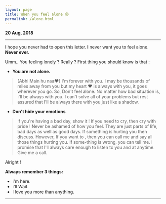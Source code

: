 ```yaml
---
layout: page
title: When you feel alone 😥
permalink: /alone.html
---
```



**20 Aug, 2018**

---

I hope you never had to open this letter. I never want you to feel alone. **Never ever.**

Umm.. You feeling lonely ? Really ?
First thing you should know is that : 

+ **You are not alone.**



> (Abhi Main hu naa❤) I'm forever with you. I may be thousands of miles away from you but my heart ❤ is always with you, it goes wherever you go. So, Don't feel alone.  No matter how bad situation is, I'll be always with you. I can't solve all of your problems but rest assured that I'll be always there with you just like a shadow.


+ **Don't hide your emotions**

> If you're having a bad day, show it !  If you need to cry, then cry with pride ! Never be ashamed of how you feel. They are just parts of life, bad days as well as good days. If something is hurting you then discuss. However, If you want to , then you can call me and say all those things hurting you. If some-thing is wrong, you can tell me.  I promise that I'll always care enough to listen to you and at anytime. Give me a call. 

Alright !


**Always remember 3 things:**
+ I'm here.
+ I'll Wait.
+ I love you more than anything. 



---
